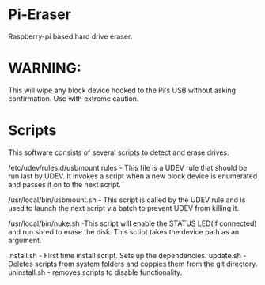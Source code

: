 # Pi-Eraser
Raspberry-pi based hard drive eraser.

# WARNING:
This will wipe any block device hooked to the Pi's USB without asking confirmation. Use with extreme caution.


# Scripts
This software consists of several scripts to detect and erase drives:

/etc/udev/rules.d/usbmount.rules - This file is a UDEV rule that should be run last by UDEV. It invokes a script when a new block device is enumerated and passes it on to the next script.

/usr/local/bin/usbmount.sh - This script is called by the UDEV rule and is used to launch the next script via batch to prevent UDEV from killing it.

/usr/local/bin/nuke.sh -This script will enable the STATUS LED(if connected) and run shred to erase the disk. This sctipt takes the device path as an argument.

install.sh - First time install script. Sets up the dependencies.
update.sh - Deletes scripts from system folders and coppies them from the git directory.
uninstall.sh - removes scripts to disable functionality.
